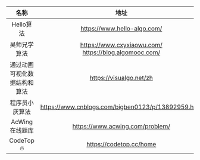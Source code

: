 |             名称             |                            地址                            |
| :--------------------------: | :--------------------------------------------------------: |
|          Hello算法           |                https://www.hello-algo.com/                 |
|         吴师兄学算法         | https://www.cxyxiaowu.com/ <br/>https://blog.algomooc.com/ |
| 通过动画可视化数据结构和算法 |                  https://visualgo.net/zh                   |
|        程序员小灰算法        |     https://www.cnblogs.com/bigben0123/p/13892959.html     |
|        AcWing在线题库        |              https://www.acwing.com/problem/               |
|           CodeTop🔥           |                  https://codetop.cc/home                   |
